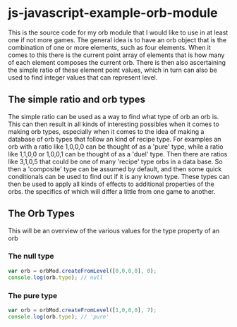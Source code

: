 # js-javascript-example-orb-module

This is the source code for my orb module that I would like to use in at least one if not more games. The general idea is to have an orb object that is the combination of one or more elements, such as four elements. When it comes to this there is the current point array of elements that is how many of each element composes the current orb. There is then also ascertaining the simple ratio of these element point values, which in turn can also be used to find integer values that can represent level. 

## The simple ratio and orb types

The simple ratio can be used as a way to find what type of orb an orb is. This can then result in all kinds of interesting possibles when it comes to making orb types, especially when it comes to the idea of making a database of orb types that follow an kind of recipe type. For examples an orb with a ratio like 1,0,0,0 can be thought of as a 'pure' type, while a ratio like 1,1,0,0 or 1,0,0,1 can be thought of as a 'duel' type. Then there are ratios like 3,1,0,5 that could be one of many 'recipe' type orbs in a data base. So then a 'composite' type can be assumed by default, and then some quick conditionals can be used to find out if it is any known type. These types can then be used to apply all kinds of effects to additional properties of the orbs. the specifics of which will differ a little from one game to another.


## The Orb Types

This will be an overview of the various values for the type property of an orb

### The null type

```js
var orb = orbMod.createFromLevel([0,0,0,0], 0);
console.log(orb.type); // null
```

### The pure type

```js
var orb = orbMod.createFromLevel([1,0,0,0], 7);
console.log(orb.type); // 'pure'
```